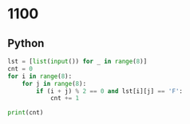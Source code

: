 # 1100

## Python

```python
lst = [list(input()) for _ in range(8)]
cnt = 0
for i in range(8):
    for j in range(8):
        if (i + j) % 2 == 0 and lst[i][j] == 'F':
            cnt += 1

print(cnt)
```
